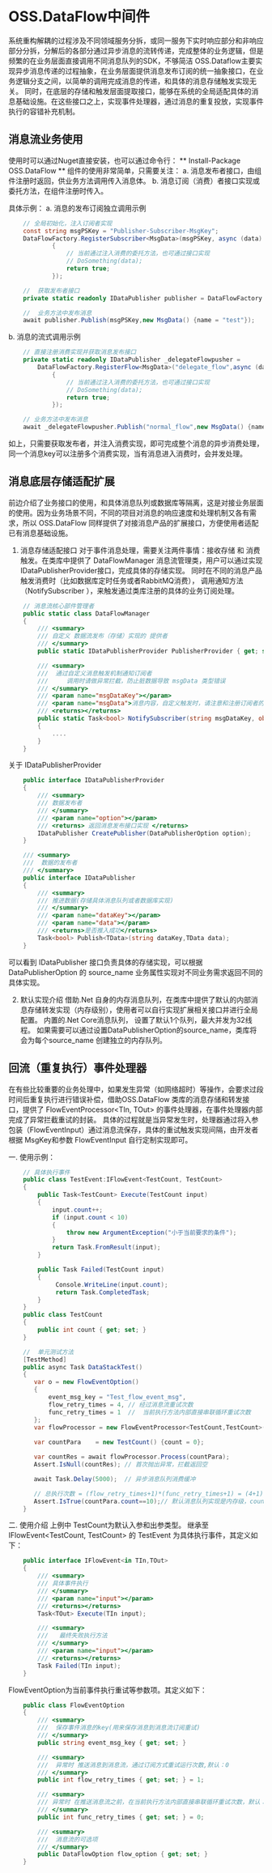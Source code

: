 # OSS.DataFlow中间件

系统重构解耦的过程涉及不同领域服务分拆，或同一服务下实时响应部分和非响应部分分拆，分解后的各部分通过异步消息的流转传递，完成整体的业务逻辑，但是频繁的在业务层面直接调用不同消息队列的SDK，不够简洁
OSS.Dataflow主要实现异步消息传递的过程抽象，在业务层面提供消息发布订阅的统一抽象接口，在业务逻辑分支之间，以简单的调用完成消息的传递，和具体的消息存储触发实现无关。
同时，在底层的存储和触发层面提取接口，能够在系统的全局适配具体的消息基础设施。在这些接口之上，实现事件处理器，通过消息的重复投放，实现事件执行的容错补充机制。

## 消息流业务使用

使用时可以通过Nuget直接安装，也可以通过命令行： ** Install-Package OSS.DataFlow **
组件的使用非常简单，只需要关注：
  a. 消息发布者接口，由组件注册时返回，供业务方法调用传入消息体。
  b. 消息订阅（消费）者接口实现或委托方法，在组件注册时传入。

具体示例：
  a. 消息的发布订阅独立调用示例
```csharp
	// 全局初始化，注入订阅者实现
	const string msgPSKey = "Publisher-Subscriber-MsgKey";
	DataFlowFactory.RegisterSubscriber<MsgData>(msgPSKey, async (data) =>
            {
                // 当前通过注入消费的委托方法，也可通过接口实现
                // DoSomething(data);
                return true;
            });

	//	获取发布者接口
	private static readonly IDataPublisher publisher = DataFlowFactory.CreatePublisher(); 

	//  业务方法中发布消息
	await publisher.Publish(msgPSKey,new MsgData() {name = "test"});
```
  b.  消息的流式调用示例
```csharp
	// 直接注册消费实现并获取消息发布接口
	private static readonly IDataPublisher _delegateFlowpusher = 
        DataFlowFactory.RegisterFlow<MsgData>("delegate_flow",async (data) =>
            {
                // 当前通过注入消费的委托方法，也可通过接口实现
                // DoSomething(data);
                return true;
            });

	// 业务方法中发布消息
    await _delegateFlowpusher.Publish("normal_flow",new MsgData() {name = "test"});
```
如上，只需要获取发布者，并注入消费实现，即可完成整个消息的异步消费处理，同一个消息key可以注册多个消费实现，当有消息进入消费时，会并发处理。

## 消息底层存储适配扩展

前边介绍了业务接口的使用，和具体消息队列或数据库等隔离，这是对接业务层面的使用。因为业务场景不同，不同的项目对消息的响应速度和处理机制又各有需求，所以 OSS.DataFlow 同样提供了对接消息产品的扩展接口，方便使用者适配已有消息基础设施。

1. 消息存储适配接口
对于事件消息处理，需要关注两件事情：接收存储 和 消费触发。在类库中提供了 DataFlowManager 消息流管理类，用户可以通过实现IDataPublisherProvider接口，完成具体的存储实现。
同时在不同的消息产品触发消费时（比如数据库定时任务或者RabbitMQ消费）， 调用通知方法（NotifySubscriber ），来触发通过类库注册的具体的业务订阅处理。
```csharp
    // 消息流核心部件管理者
    public static class DataFlowManager
    {
        /// <summary>
        /// 自定义 数据流发布（存储）实现的 提供者
        /// </summary>
        public static IDataPublisherProvider PublisherProvider { get; set; }

        /// <summary>
        ///  通过自定义消息触发机制通知订阅者
        ///     调用时请做异常拦截，防止脏数据导致 msgData 类型错误
        /// </summary>
        /// <param name="msgDataKey"></param>
        /// <param name="msgData">消息内容，自定义触发时，请注意和注册订阅者的消费数据类型转换安全</param>
        /// <returns></returns>
        public static Task<bool> NotifySubscriber(string msgDataKey, object msgData)
        {
            ....
        }
    }
```
关于 IDataPublisherProvider
```csharp
 	public interface IDataPublisherProvider
    {
        /// <summary>
        /// 数据发布者
        /// </summary>
        /// <param name="option"></param>
        /// <returns> 返回消息发布接口实现 </returns>
        IDataPublisher CreatePublisher(DataPublisherOption option);
    }

	/// <summary>
    ///  数据的发布者
    /// </summary>
    public interface IDataPublisher
    {
        /// <summary>
        /// 推进数据(存储具体消息队列或者数据库实现)
        /// </summary>
        /// <param name="dataKey"></param>
        /// <param name="data"></param>
        /// <returns>是否推入成功</returns>
        Task<bool> Publish<TData>(string dataKey,TData data);
    }
```
可以看到 IDataPublisher 接口负责具体的存储实现，可以根据 DataPublisherOption 的 source_name 业务属性实现对不同业务需求返回不同的具体实现。

 2. 默认实现介绍
借助.Net 自身的内存消息队列，在类库中提供了默认的内部消息存储转发实现（内存级别），使用者可以自行实现扩展相关接口并进行全局配置。
内置的.Net Core消息队列， 设置了默认1个队列，最大并发为32线程。 如果需要可以通过设置DataPublisherOption的source_name，类库将会为每个source_name 创建独立的内存队列。

## 回流（重复执行）事件处理器
在有些比较重要的业务处理中，如果发生异常（如网络超时）等操作，会要求过段时间后重复执行进行错误补偿，借助OSS.DataFlow 类库的消息存储和转发接口，提供了  FlowEventProcessor<TIn, TOut>   的事件处理器，在事件处理器内部完成了异常拦截重试的封装。
具体的过程就是当异常发生时，处理器通过将入参包装（FlowEventInput<TIn>）通过消息流保存，具体的重试触发实现间隔，由开发者根据 MsgKey和参数 FlowEventInput 自行定制实现即可。

一. 使用示例：
```csharp
 	// 具体执行事件
    public class TestEvent:IFlowEvent<TestCount, TestCount>
    {
        public Task<TestCount> Execute(TestCount input)
        {
            input.count++;
            if (input.count < 10)
            {
                throw new ArgumentException("小于当前要求的条件");
            }
            return Task.FromResult(input);
        }

        public Task Failed(TestCount input)
        {
             Console.WriteLine(input.count);
             return Task.CompletedTask;
        }
    }
    public class TestCount
    {
        public int count { get; set; }
    }

	//  单元测试方法
   	[TestMethod]
   	public async Task DataStackTest()
   	{
       var o = new FlowEventOption()
       {
           event_msg_key = "Test_flow_event_msg",
           flow_retry_times = 4, // 经过消息流重试次数
           func_retry_times = 1  //  当前执行方法内部直接串联循环重试次数
       };
       var flowProcessor = new FlowEventProcessor<TestCount,TestCount>(new TestEvent(), o);
       
       var countPara    = new TestCount() {count = 0};

       var countRes = await flowProcessor.Process(countPara);
       Assert.IsNull(countRes); // 首次抛出异常，拦截返回空

       await Task.Delay(5000);  // 异步消息队列消费缓冲

       // 总执行次数 = (flow_retry_times+1)*(func_retry_times+1) = (4+1)*(1+1) = 10
       Assert.IsTrue(countPara.count==10);// 默认消息队列实现是内存级，countPara引用不变
   	}
```
二. 使用介绍
上例中 TestCount为默认入参和出参类型。 继承至 IFlowEvent<TestCount, TestCount>  的 TestEvent 为具体执行事件，其定义如下：
```csharp
 	public interface IFlowEvent<in TIn,TOut>
    {
        /// <summary>
        /// 具体事件执行
        /// </summary>
        /// <param name="input"></param>
        /// <returns></returns>
        Task<TOut> Execute(TIn input);

        /// <summary>
        ///   最终失败执行方法
        /// </summary>
        /// <param name="input"></param>
        /// <returns></returns>
        Task Failed(TIn input);
    }
```
FlowEventOption为当前事件执行重试等参数项。其定义如下：
```csharp
 	public class FlowEventOption
    {
        /// <summary>
        ///  保存事件消息的key(用来保存消息到消息流订阅重试)
        /// </summary>
        public string event_msg_key { get; set; }

        /// <summary>
        ///  异常时 推送消息到消息流，通过订阅方式重试运行次数,默认：0
        /// </summary>
        public int flow_retry_times { get; set; } = 1;

        /// <summary>
        /// 异常时 在推送消息流之前，在当前执行方法内部直接串联循环重试次数，默认：1
        /// </summary>
        public int func_retry_times { get; set; } = 0;

        /// <summary>
        ///  消息流的可选项
        /// </summary>
        public DataFlowOption flow_option { get; set; } 
    }
```
